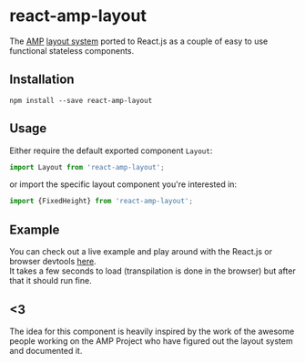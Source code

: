 # react-amp-layout
The [AMP](https://www.ampproject.org/)
[layout system](https://github.com/ampproject/amphtml/blob/master/spec/amp-html-layout.md)
ported to React.js as a couple of easy to use functional stateless components.


## Installation
```shell
npm install --save react-amp-layout
```

## Usage
Either require the default exported component `Layout`:
```javascript
import Layout from 'react-amp-layout';
```
or import the specific layout component you're interested in:
```javascript
import {FixedHeight} from 'react-amp-layout';
```

## Example
You can check out a live example and play around with the React.js or browser devtools
[here](https://cdn.rawgit.com/nerdlabs/react-amp-layout/a6f470ef0971432114f11784504da7f87bfe2dc6/examples/index.html).  
It takes a few seconds to load (transpilation is done in the browser) but after that it should
run fine.

## <3
The idea for this component is heavily inspired by the work of the awesome people working
on the AMP Project who have figured out the layout system and documented it.
